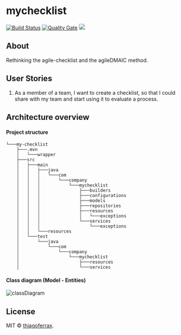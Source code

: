 # mychecklist
[![Build Status](https://app.travis-ci.com/thiagoferrax/mychecklist.svg?branch=master)](https://app.travis-ci.com/thiagoferrax/mychecklist)
[![Quality Gate](https://sonarcloud.io/api/project_badges/measure?project=com.company%3Amy-checklist&metric=alert_status)](https://sonarcloud.io/dashboard/index/com.company%3Amy-checklist)
<a href="https://opensource.org/licenses/MIT"><img src="https://img.shields.io/badge/License-MIT-blue.svg"></a>

## About

Rethinking the agile-checklist and the agileDMAIC method.

## User Stories

1. As a member of a team, I want to create a checklist, so that I could share with my team and start using it to evaluate a process.

## Architecture overview

#### Project structure
```
└───my-checklist
    ├───.mvn
    │   └───wrapper
    ├───src
    │   ├───main
    │   │   ├───java
    │   │   │   └───com
    │   │   │       └───company
    │   │   │           └───mychecklist
    │   │   │               ├───builders
    │   │   │               ├───configurations
    │   │   │               ├───models
    │   │   │               ├───repositories
    │   │   │               ├───resources
    │   │   │               │   └───exceptions
    │   │   │               └───services
    │   │   │                   └───exceptions
    │   │   └───resources
    │   └───test
    │       └───java
    │           └───com
    │               └───company
    │                   └───mychecklist
    │                       ├───resources
    │                       └───services
```
#### Class diagram (Model - Entities)

![classDiagram](https://user-images.githubusercontent.com/43149895/132135162-8321cdcf-03f0-4810-9b61-f949539d23e7.png)

## License

MIT © [thiagoferrax](https://github.com/thiagoferrax).
